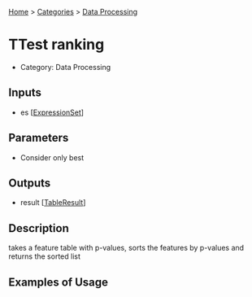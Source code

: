 
[Home](../../../index.html) > [Categories](../../index.html) > [Data Processing](index.html)

# TTest ranking

* Category: Data Processing

## Inputs

* es [[ExpressionSet](../../../data_types.html#expressionset)]

## Parameters

* Consider only best

## Outputs

* result [[TableResult](../../../data_types.html#tableresult)]

## Description

  takes a feature table with p-values, sorts the features by p-values and returns the sorted list

## Examples of Usage
        